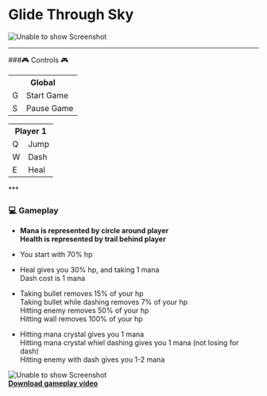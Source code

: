 # Glide Through Sky

![Unable to show Screenshot](https://github.com/MATF-RG16/RG16-029-glide-through-sky/blob/master/screenshots/screenshot006.png?raw=true)

***
###:video_game: Controls :video_game:

<table>
  <tr>
    <th colspan="2">Global</th>
  </tr>
  <tr>
    <td>G</td><td>Start Game</td>
  </tr>
  <tr>
    <td>S</td><td>Pause Game</td>
  </tr>
</table>

<table>
  <tr>
    <th colspan="2">Player 1</th>
  </tr>
  <tr>
    <td>Q</td><td>Jump</td>
  </tr>  
  <tr>
    <td>W</td><td>Dash</td>
  </tr>
  <tr>
    <td>E</td><td>Heal</td>
  </tr>
</table>
***

### :computer: Gameplay
* __Mana is represented by circle around player__  
__Health is represented by trail behind player__
  
* You start with 70% hp  

* Heal gives you 30% hp, and taking 1 mana  
Dash cost is 1 mana

* Taking bullet removes 15% of your hp  
Taking bullet while dashing removes 7% of your hp  
Hitting enemy removes 50% of your hp  
Hitting wall removes 100% of your hp

* Hitting mana crystal gives you 1 mana  
Hitting mana crystal whiel dashing gives you 1 mana (not losing for dash)  
Hitting enemy with dash gives you 1-2 mana

![Unable to show Screenshot](https://github.com/MATF-RG16/RG16-029-glide-through-sky/blob/master/screenshots/screenshot007.gif?raw=true)  
[**Download gameplay video**](https://github.com/MATF-RG16/RG16-029-glide-through-sky/blob/master/screenshots/Gameplay.mp4?raw=true)
